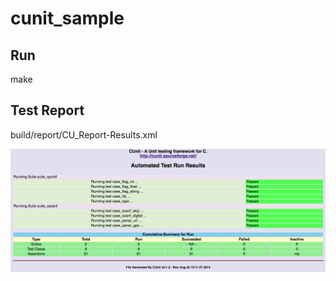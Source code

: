 cunit_sample
=============

Run
----
make

Test Report
-----------
build/report/CU_Report-Results.xml

![Report Results](doc/CU_Report-Results.png)
